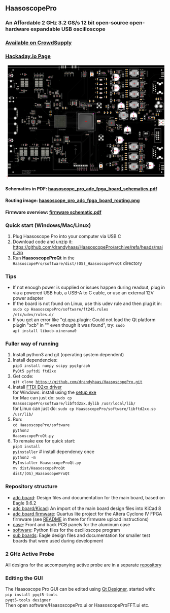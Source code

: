 ## HaasoscopePro

### An Affordable 2 GHz 3.2 GS/s 12 bit open-source open-hardware expandable USB oscilloscope

### [Available on CrowdSupply](https://www.crowdsupply.com/andy-haas/haasoscope-pro)

### [Hackaday.io Page](https://hackaday.io/project/200773-haasoscope-pro)

![haasoscope_pro_adc_fpga_board.png](adc%20board%2Fhaasoscope_pro_adc_fpga_board.png)

#### Schematics in PDF: [haasoscope_pro_adc_fpga_board_schematics.pdf](adc%20board%2Fhaasoscope_pro_adc_fpga_board_schematics.pdf)

#### Routing image: [haasoscope_pro_adc_fpga_board_routing.png](adc%20board%2Fhaasoscope_pro_adc_fpga_board_routing.png)

#### Firmware overview: [firmware schematic.pdf](adc%20board%20firmware/schematic.pdf)

### Quick start (Windows/Mac/Linux)

1) Plug Haasoscope Pro into your computer via USB C
2) Download code and unzip it: https://github.com/drandyhaas/HaasoscopePro/archive/refs/heads/main.zip
3) Run **HaasoscopeProQt** in the <code>HaasoscopePro/software/dist/(OS)_HaasoscopeProQt</code> directory

### Tips

- If not enough power is supplied or issues happen during readout, plug in via a powered USB hub, a USB-A to C cable, or use an external 12V power adapter
- If the board is not found on Linux, use this udev rule and then plug it in: <code>sudo cp HaasoscopePro/software/ft245.rules /etc/udev/rules.d/</code>
- If you get an error like "qt.qpa.plugin: Could not load the Qt platform plugin "xcb" in "" even though it was found", try: <code>sudo apt install libxcb-xinerama0</code>


### Fuller way of running

1) Install python3 and git (operating system dependent)
2) Install dependencies: <br><code>pip3 install numpy scipy pyqtgraph PyQt5 pyftdi ftd2xx</code>
3) Get code: <br><code>git clone https://github.com/drandyhaas/HaasoscopePro.git</code>
4) Install [FTDI D2xx driver](https://ftdichip.com/drivers/d2xx-drivers/)
<br>for Windows: install using the [setup exe](https://ftdichip.com/wp-content/uploads/2021/08/CDM212364_Setup.zip)
<br>for Mac can just do: <code>sudo cp HaasoscopePro/software/libftd2xx.dylib /usr/local/lib/</code> 
<br>for Linux can just do: <code>sudo cp HaasoscopePro/software/libftd2xx.so /usr/lib/</code>
5) Run:
<br><code>cd HaasoscopePro/software</code>
<br><code>python3 HaasoscopeProQt.py</code>
6) To remake exe for quick start:
<br><code>pip3 install pyinstaller</code> # install dependency once
<br><code>python3 -m PyInstaller HaasoscopeProQt.py</code>
<br><code>mv dist/HaasoscopeProQt dist/(OS)_HaasoscopeProQt</code>

### Repository structure

- [adc board](adc%20board/): Design files and documentation for the main board, based on Eagle 9.6.2
- [adc board/Kicad](adc%20board/Kicad): An import of the main board design files into KiCad 8
- [adc board firmware](adc%20board%20firmware/): Quartus lite project for the Altera Cyclone IV FPGA firmware (see [README](adc%20board%20firmware/README.md) in there for firmware upload instructions)
- [case](case/): Front and back PCB panels for the aluminum case
- [software](software/): Python files for the oscilloscope program
- [sub boards](sub%20boards/): Eagle design files and documentation for smaller test boards that were used during development 

### 2 GHz Active Probe

All designs for the accompanying active probe are in a separate [repository](https://github.com/drandyhaas/oshw-active-probe)

### Editing the GUI

The Haasoscope Pro GUI can be edited using [Qt Designer](https://www.pythonguis.com/installation/install-qt-designer-standalone/), started with:
<br><code>pip install pyqt5-tools</code>
<br><code>pyqt5-tools designer</code>
<br>Then open software/HaasoscopePro.ui or HaasoscopeProFFT.ui etc.

